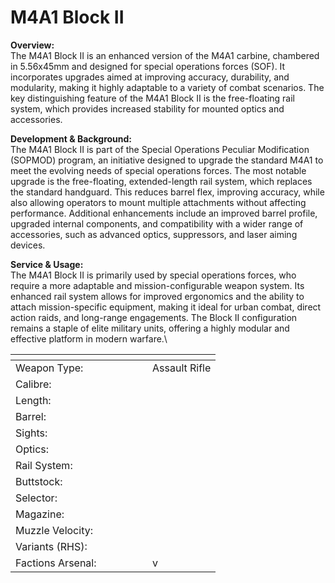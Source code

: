 # M4A1 Block II

**Overview:**\
The M4A1 Block II is an enhanced version of the M4A1 carbine, chambered in 5.56x45mm and designed for special operations forces (SOF). It incorporates upgrades aimed at improving accuracy, durability, and modularity, making it highly adaptable to a variety of combat scenarios. The key distinguishing feature of the M4A1 Block II is the free-floating rail system, which provides increased stability for mounted optics and accessories.

**Development & Background:**\
The M4A1 Block II is part of the Special Operations Peculiar Modification (SOPMOD) program, an initiative designed to upgrade the standard M4A1 to meet the evolving needs of special operations forces. The most notable upgrade is the free-floating, extended-length rail system, which replaces the standard handguard. This reduces barrel flex, improving accuracy, while also allowing operators to mount multiple attachments without affecting performance. Additional enhancements include an improved barrel profile, upgraded internal components, and compatibility with a wider range of accessories, such as advanced optics, suppressors, and laser aiming devices.

**Service & Usage:**\
The M4A1 Block II is primarily used by special operations forces, who require a more adaptable and mission-configurable weapon system. Its enhanced rail system allows for improved ergonomics and the ability to attach mission-specific equipment, making it ideal for urban combat, direct action raids, and long-range engagements. The Block II configuration remains a staple of elite military units, offering a highly modular and effective platform in modern warfare.\




<table><thead><tr><th width="203"></th><th></th></tr></thead><tbody><tr><td>Weapon Type:</td><td>Assault Rifle</td></tr><tr><td>Calibre:</td><td></td></tr><tr><td>Length:</td><td></td></tr><tr><td>Barrel:</td><td></td></tr><tr><td>Sights:</td><td></td></tr><tr><td>Optics:</td><td></td></tr><tr><td>Rail System:</td><td></td></tr><tr><td>Buttstock:</td><td></td></tr><tr><td>Selector:</td><td></td></tr><tr><td>Magazine:</td><td></td></tr><tr><td>Muzzle Velocity:</td><td></td></tr><tr><td>Variants (RHS):</td><td></td></tr><tr><td>Factions Arsenal:</td><td>v</td></tr></tbody></table>

